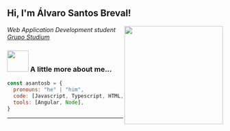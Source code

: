 <h2> Hi, I'm Álvaro Santos Breval!</h2>
<img align='right' src="https://media.giphy.com/media/ieyl9zmCjO4b4t6qoY/giphy.gif" width="230">
<p><em>Web Application Development student <a href="http://www.unb.br">Grupo Studium</a></br>
</em></p>

### <img src="https://media.giphy.com/media/VgCDAzcKvsR6OM0uWg/giphy.gif" width="50"> A little more about me...  

```javascript
const asantosb = {
  pronouns: "he" | "him",
  code: [Javascript, Typescript, HTML, CSS, Java, PHP],
  tools: [Angular, Node],
}
```
---
